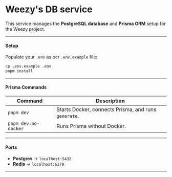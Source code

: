 # Weezy's DB service

This service manages the **PostgreSQL database** and **Prisma ORM** setup for the Weezy project.

---

#### Setup

Populate your `.env` as per `.env.example` file:

```bash
cp .env.example .env
pnpm install
```

---

#### Prisma Commands

| Command              | Description                                          |
| -------------------- | ---------------------------------------------------- |
| `pnpm dev`           | Starts Docker, connects Prisma, and runs `generate`. |
| `pnpm dev:no-docker` | Runs Prisma without Docker.                          |

---

#### Ports

* **Postgres** → `localhost:5432`
* **Redis** → `localhost:6379`

---